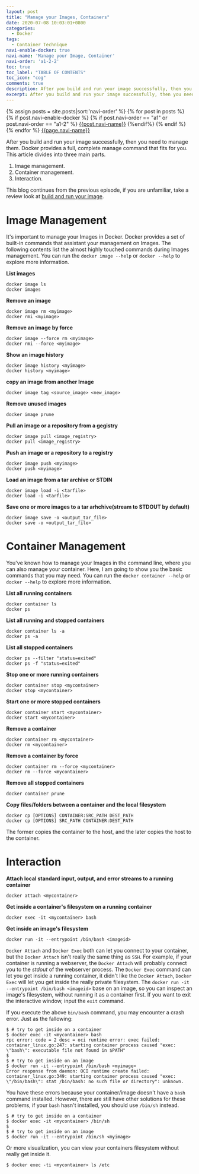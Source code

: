 ```yaml
---
layout: post
title: "Manage your Images, Containers"
date: 2020-07-08 10:03:01+0800
categories:
  - Docker
tags:
  - Container Technique
navi-enable-docker: true
navi-name: 'Manage your Image, Container'
navi-order: 'a1-2-2'
toc: true
toc_label: "TABLE OF CONTENTS"
toc_icon: "cog"
comments: true
description: After you build and run your image successfully, then you need to manage them. Docker provides a full, complete manage command that fits for you. This article divides into three main parts.It's important to manage your Images in Docker. Docker provides a set of built-in commands that assistant your management on Images.
excerpt: After you build and run your image successfully, then you need to manage them. Docker provides a full, complete manage command that fits for you. This article divides into three main parts.It's important to manage your Images in Docker. Docker provides a set of built-in commands that assistant your management on Images.
---
```

<!--navigation bar-->
<div class='navi-link-container'>
  {% assign posts = site.posts|sort:'navi-order' %}
  {% for post in posts %}
    {% if post.navi-enable-docker %}
        {% if post.navi-order == "a1" or
              post.navi-order == "a1-2"
        %}
            <a href="{{ site.baseurl }}{{ post.url }}" class='navi-link'>{{post.navi-name}}</a>
        {%endif%}
    {% endif %}
  {% endfor %}
<a class='navi-link' href="">{{page.navi-name}}</a>
</div>
<!--navigation bar-->

After you build and run your image successfully, then you need to manage them. Docker provides a full, complete manage command that fits for you. This article divides into three main parts.
1. Image management.
2. Container management.
3. Interaction.

This blog continues from the previous episode, if you are unfamiliar, take a review look at [build and run your image][1].

# Image Management
It's important to manage your Images in Docker. Docker provides a set of built-in commands that assistant your management on Images. The following contents list the almost highly touched commands during Images management. You can run the `docker image --help` or `docker --help` to explore more information.

**List images**
```
docker image ls
docker images
```

**Remove an image**
```
docker image rm <myimage>
docker rmi <myimage>
```

**Remove an image by force**
```
docker image --force rm <myimage>
docker rmi --force <myimage>
```

**Show an image history**
```
docker image history <myimage>
docker history <myimage>
```

**copy an image from another Image**
```
docker image tag <source_image> <new_image>
```

**Remove unused images**
```
docker image prune
```

**Pull an image or a repository from a gegistry**
```
docker image pull <image_registry>
docker pull <image_registry>
```

**Push an image or a repository to a registry**
```
docker image push <myimage>
docker push <myimage>
```

**Load an image from a tar archive or STDIN**
```
docker image load -i <tarfile>
docker load -i <tarfile>
```

**Save one or more images to a tar arhchive(stream to STDOUT by default)**
```
docker image save -o <output_tar_file>
docker save -o <output_tar_file>
```

<script src="https://gist.github.com/voltwu/873862bb48acfb48e87455a7419f5e5f.js"></script>

# Container Management
You've known how to manage your Images in the command line, where you can also manage your container. Here, I am going to show you the basic commands that you may need. You can run the `docker container --help` or `docker --help` to explore more information.

**List all running containers**
```
docker container ls
docker ps
```
**List all running and stopped containers**
```
docker container ls -a
docker ps -a
```
**List all stopped containers**
```
docker ps --filter "status=exited"
docker ps -f "status=exited"
```

**Stop one or more running containers**
```
docker container stop <mycontainer>
docker stop <mycontainer>
```
**Start one or more stopped containers**
```
docker container start <mycontainer>
docker start <mycontainer>
```

**Remove a container**
```
docker container rm <mycontainer>
docker rm <mycontainer>
```
**Remove a container by force**
```
docker container rm --force <mycontainer>
docker rm --force <mycontainer>
```
**Remove all stopped containers**
```
docker container prune
```

**Copy files/folders between a container and the local filesystem**
```
docker cp [OPTIONS] CONTAINER:SRC_PATH DEST_PATH
docker cp [OPTIONS] SRC_PATH CONTAINER:DEST_PATH
```
The former copies the container to the host, and the later copies the host to the container.

# Interaction

**Attach local standard input, output, and error streams to a running container**
```
docker attach <mycontainer>
```

**Get inside a container's filesystem on a running container**
```
docker exec -it <mycontainer> bash
```

**Get inside an image's filesystem**
```
docker run -it --entrypoint /bin/bash <imageid>
```

`Docker Attach` and `Docker Exec` both can let you connect to your container, but the `Docker Attach` isn't really the same thing as `SSH`.  For example, if your container is running a webserver, the `Docker Attach` will probably connect you to the *stdout* of the webserver process.  The `Docker Exec` command can let you get inside a running container, it didn't like the `Docker Attach`, `Docker Exec` will let you get inside the really private filesystem. The  `docker run -it --entrypoint /bin/bash <imageid>` base on an image, so you can inspect an image's filesystem, without running it as a container first. If you want to exit the interactive window, input the `exit` command.

If you execute the above `bin/bash` command, you may encounter a crash error. Just as the fallowing:
```CMD
$ # try to get inside on a container
$ docker exec -it <mycontainer> bash
rpc error: code = 2 desc = oci runtime error: exec failed: container_linux.go:247: starting container process caused "exec: \"bash\": executable file not found in $PATH"
$ 
$ # try to get inside on an image
$ docker run -it --entrypoint /bin/bash <myimage>
Error response from daemon: OCI runtime create failed: container_linux.go:349: starting container process caused "exec: \"/bin/bash\": stat /bin/bash: no such file or directory": unknown.
```
You have these errors because your container/image doesn't have a `bash` command installed. However, there are still have other solutions for these problems, if your `bash` hasn't installed, you should use `/bin/sh` instead.
```
$ # try to get inside on a container
$ docker exec -it <mycontainer> /bin/sh
$ 
$ # try to get inside on an image
$ docker run -it --entrypoint /bin/sh <myimage>
```
Or more visualization, you can view your containers filesystem without really get inside it.
```
$ docker exec -ti <mycontainer> ls /etc
```




[1]: /blog/docker/2020/07/08/build-and-run-your-image
